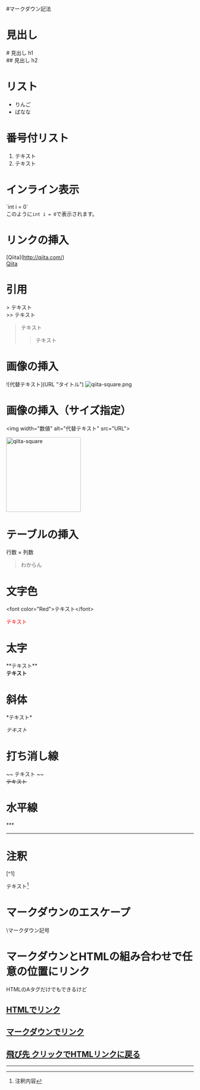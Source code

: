 #マークダウン記法

# 見出し

\#  見出し h1  
\## 見出し h2  

# リスト
* りんご
* ばなな


# 番号付リスト

1. テキスト
2. テキスト

# インライン表示

\`int i = 0\`  
このように`int i = 0`で表示されます。

# リンクの挿入  

\[Qiita](http://qiita.com/)    
[Qiita](http://qiita.com/)


# 引用

\> テキスト  
\>> テキスト
> テキスト
>> テキスト

# 画像の挿入

\![代替テキスト]\(URL "タイトル")
![qiita-square.png](https://qiita-image-store.s3.amazonaws.com/0/126861/90386757-fd96-8ba6-3477-485669713c55.png "qiita-square")

# 画像の挿入（サイズ指定）

\<img width="数値" alt="代替テキスト" src="URL">

<img width="200" alt="qiita-square" src="https://qiita-image-store.s3.amazonaws.com/0/126861/90386757-fd96-8ba6-3477-485669713c55.png">

# テーブルの挿入

行数 × 列数

>わからん

# 文字色  
\<font color="Red">テキスト\</font>

<font color="Red">テキスト</font>

# 太字

\*\*テキスト\*\*  
**テキスト**

# 斜体

\*テキスト\*

*テキスト*

# 打ち消し線

\~\~ テキスト \~\~  
~~テキスト~~  
  
# 水平線

\*\*\* 
***

# 注釈

\[^1]

テキスト[^1]  
[^1]: 注釈内容

# マークダウンのエスケープ

\マークダウン記号

# マークダウンとHTMLの組み合わせで任意の位置にリンク

HTMLのAタグだけでもできるけど


## <a id="moto" href="#saki">HTMLでリンク</a> 

## [マークダウンでリンク](#saki) 
  
## <a id="saki" href="#moto">飛び先 クリックでHTMLリンクに戻る</a>

***





